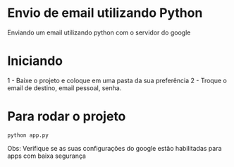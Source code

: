 # Envio de email utilizando Python
Enviando um email utilizando python com o servidor do google

# Iniciando
1 - Baixe o projeto e coloque em uma pasta da sua preferência
2 - Troque o email de destino, email pessoal, senha.

# Para rodar o projeto
`python app.py`


Obs: Verifique se as suas configurações do google estão habilitadas para apps com baixa segurança
